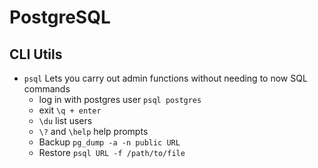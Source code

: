 # PostgreSQL  

## CLI Utils
* `psql` Lets you carry out admin functions without needing to now SQL commands
    * log in with postgres user `psql postgres`
    * exit `\q + enter`
    * `\du` list users 
    * `\?` and `\help` help prompts
    * Backup `pg_dump -a -n public URL`
    * Restore `psql URL -f /path/to/file`
